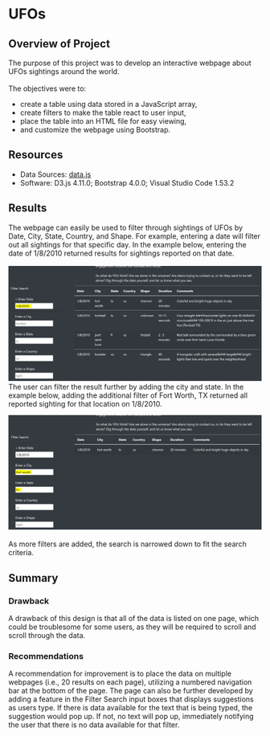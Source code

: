 # UFOs

## Overview of Project
The purpose of this project was to develop an interactive webpage about UFOs sightings around the world.
<br>
<br>
The objectives were to:
- create a table using data stored in a JavaScript array,
- create filters to make the table react to user input,
- place the table into an HTML file for easy viewing,
- and customize the webpage using Bootstrap.

## Resources
- Data Sources: [data.js](static/js/data.js)
- Software: D3.js 4.11.0; Bootstrap 4.0.0; Visual Studio Code 1.53.2

## Results
The webpage can easily be used to filter through sightings of UFOs by Date, City, State, Country, and Shape. For example, entering a date will filter out all sightings for that specific day. In the example below, entering the date of 1/8/2010 returned results for sightings reported on that date.
<br>
<br>
![Filter By Date](images/filterbydate.png)
<br>
The user can filter the result further by adding the city and state. In the example below, adding the additional filter of Fort Worth, TX returned all reported sighting for that location on 1/8/2010.
<br>

![Filter By Date and Location](images/filterbydata_location.png)
<br>
<br>
As more filters are added, the search is narrowed down to fit the search criteria.

## Summary
### Drawback
A drawback of this design is that all of the data is listed on one page, which could be troublesome for some users, as they will be required to scroll and scroll through the data. 

### Recommendations
A recommendation for improvement is to place the data on multiple webpages (i.e., 20 results on each page), utilizing a numbered navigation bar at the bottom of the page. The page can also be further developed by adding a feature in the Filter Search input boxes that displays suggestions as users type. If there is data available for the text that is being typed, the suggestion would pop up. If not, no text will pop up, immediately notifying the user that there is no data available for that filter.

